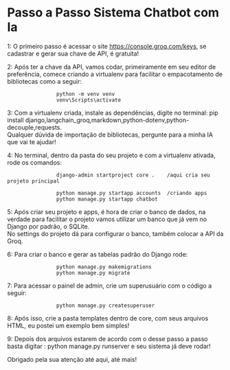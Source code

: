 # Passo a Passo Sistema Chatbot com Ia

1: O primeiro passo é acessar o site https://console.groq.com/keys, se cadastrar e gerar sua chave de API, é gratuita!

2: Após ter a chave da API, vamos codar, primeiramente em seu editor de preferência, comece criando a virtualenv para facilitar o empacotamento de bibliotecas como a seguir:

                    python -m venv venv  
                    venv\Scripts\activate

3: Com a virtualenv criada, instale as dependências, digite no terminal: pip install django,langchain_groq,markdown,python-dotenv,python-decouple,requests.  
Qualquer dúvida de importação de bibliotecas, pergunte para a minha IA que vai te ajudar!

4: No terminal, dentro da pasta do seu projeto e com a virtualenv ativada, rode os comandos:

                    django-admin startproject core .    /aqui cria seu projeto principal  
                                    
                    python manage.py startapp accounts  /criando apps  
                    python manage.py startapp chatbot
                                    

5: Após criar seu projeto e apps, é hora de criar o banco de dados, na verdade para facilitar o projeto vamos utilizar um banco que já vem no Django por padrão, o SQLite.  
No settings do projeto dá para configurar o banco, também colocar a API da Groq.

6: Para criar o banco e gerar as tabelas padrão do Django rode:

                    python manage.py makemigrations  
                    python manage.py migrate

7: Para acessar o painel de admin, crie um superusuário com o código a seguir:

                    python manage.py createsuperuser

8: Após isso, crie a pasta templates dentro de core, com seus arquivos HTML, eu postei um exemplo bem simples!

9: Depois dos arquivos estarem de acordo com o desse passo a passo basta digitar : python manage.py runserver e seu sistema já deve rodar!  

Obrigado pela sua atenção até aqui, até mais!

